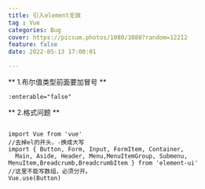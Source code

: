 ```yaml
---
title: 引入element无效
tag : Vue
categories: Bug
cover: https://picsum.photos/1080/1080?random=12212
feature: false
date: 2022-05-13 17:00:01

---
```


** 1.布尔值类型前面要加冒号 **
``` 
:enterable="false" 

```

** 2.格式问题 **
```

import Vue from 'vue'
//去掉el的开头，-换成大写
import { Button, Form, Input, FormItem, Container,
  Main, Aside, Header, Menu,MenuItemGroup, Submenu, MenuItem,Breadcrumb,BreadcrumbItem } from 'element-ui'
//这里不能写数组，必须分开。
Vue.use(Button)

```